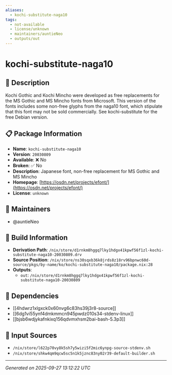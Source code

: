 ```yaml
---
aliases:
  - kochi-substitute-naga10
tags:
  - not-available
  - license/unknown
  - maintainers/auntieNeo
  - outputs/out
---
```


# kochi-substitute-naga10

## 📝 Description

Kochi Gothic and Kochi Mincho were developed as free replacements for the
MS Gothic and MS Mincho fonts from Microsoft. This version of the fonts
includes some non-free glyphs from the naga10 font, which stipulate that
this font may not be sold commercially. See kochi-substitute for the free
Debian version.


## 📋 Package Information

- **Name**: `kochi-substitute-naga10`
- **Version**: `20030809`
- **Available**: ❌ No
- **Broken**: ✅ No
- **Description**: Japanese font, non-free replacement for MS Gothic and MS Mincho
- **Homepage**: [https://osdn.net/projects/efont/](https://osdn.net/projects/efont/)
- **License**: `unknown`
## 👥 Maintainers

- @auntieNeo


## 🔧 Build Information

- **Derivation Path**: `/nix/store/d1rnkm8hggq7lky1hdgx41kpwf56f1zl-kochi-substitute-naga10-20030809.drv`
- **Source Position**: `/nix/store/ns30sqxb36k8jrds8z18rv96bpnwc60d-source/pkgs/by-name/ko/kochi-substitute-naga10/package.nix:28`
- **Outputs**:
  - `out`:  `/nix/store/d1rnkm8hggq7lky1hdgx41kpwf56f1zl-kochi-substitute-naga10-20030809`

## 🔗 Dependencies

- [[4hdwrz1xlgxck0x60nvg6c83hs39j3r8-source]]
- [[6dg1vi55ynf4dmkmmcn945pwdz010s34-stdenv-linux]]
- [[bjsb6wdjykafnkixq156qdvmxhsm2bai-bash-5.3p3]]

## 📁 Input Sources

- `/nix/store/l622p70vy8k5sh7y5wizi5f2mic6ynpg-source-stdenv.sh`
- `/nix/store/shkw4qm9qcw5sc5n1k5jznc83ny02r39-default-builder.sh`

---
*Generated on 2025-09-27 13:12:22 UTC*
